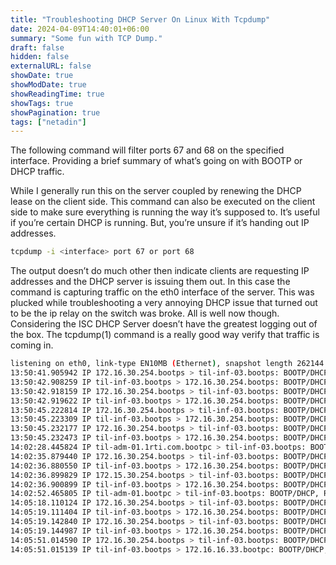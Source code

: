 ```yaml
---
title: "Troubleshooting DHCP Server On Linux With Tcpdump"
date: 2024-04-09T14:40:01+06:00
summary: "Some fun with TCP Dump."
draft: false
hidden: false
externalURL: false
showDate: true
showModDate: true
showReadingTime: true
showTags: true
showPagination: true
tags: ["netadin"]
---
```


The following command will filter ports 67 and 68 on the specified 
interface. Providing a brief summary of what’s going on with BOOTP or 
DHCP traffic.

While I generally run this on the server coupled by renewing the DHCP lease on the client side. This command can also be executed on the client side to make sure everything is running the way it’s supposed to. It’s useful if you’re certain DHCP is running. But, you’re unsure if it’s handing out IP addresses.

```sh
tcpdump -i <interface> port 67 or port 68
```

The output doesn’t do much other then indicate clients are requesting IP addresses and the DHCP server is issuing them out. In this case the command is capturing traffic on the eth0 interface of the server. This was plucked while troubleshooting a very annoying DHCP issue that turned out to be the ip relay on the switch was broke. All is well now though. Considering the ISC DHCP Server doesn’t have the greatest logging out of the box. The tcpdump(1) command is a really good way verify that traffic is coming in.

```sh
listening on eth0, link-type EN10MB (Ethernet), snapshot length 262144 bytes
13:50:41.905942 IP 172.16.30.254.bootps > til-inf-03.bootps: BOOTP/DHCP, Request from 5b:d7:1c:3d:56:40 (oui Unknown), length 300
13:50:42.908259 IP til-inf-03.bootps > 172.16.30.254.bootps: BOOTP/DHCP, Reply, length 300
13:50:42.918159 IP 172.16.30.254.bootps > til-inf-03.bootps: BOOTP/DHCP, Request from 5b:d7:1c:3d:56:40 (oui Unknown), length 300
13:50:42.919622 IP til-inf-03.bootps > 172.16.30.254.bootps: BOOTP/DHCP, Reply, length 300
13:50:45.222814 IP 172.16.30.254.bootps > til-inf-03.bootps: BOOTP/DHCP, Request from 5b:d7:1c:3d:56:40 (oui Unknown), length 300
13:50:45.223309 IP til-inf-03.bootps > 172.16.30.254.bootps: BOOTP/DHCP, Reply, length 300
13:50:45.232177 IP 172.16.30.254.bootps > til-inf-03.bootps: BOOTP/DHCP, Request from 5b:d7:1c:3d:56:40 (oui Unknown), length 300
13:50:45.232473 IP til-inf-03.bootps > 172.16.30.254.bootps: BOOTP/DHCP, Reply, length 300
14:02:28.445824 IP til-adm-01.1rti.com.bootpc > til-inf-03.bootps: BOOTP/DHCP, Request from 5b:d7:1c:3d:56:40 (oui Unknown), length 300
14:02:35.879440 IP 172.16.30.254.bootps > til-inf-03.bootps: BOOTP/DHCP, Request from 5b:d7:1c:3d:56:40 (oui Unknown), length 300
14:02:36.880550 IP til-inf-03.bootps > 172.16.30.254.bootps: BOOTP/DHCP, Reply, length 300
14:02:36.899829 IP 172.15.30.254.bootps > til-inf-03.bootps: BOOTP/DHCP, Request from 5b:d7:1c:3d:56:40 (oui Unknown), length 300
14:02:36.900899 IP til-inf-03.bootps > 172.16.30.254.bootps: BOOTP/DHCP, Reply, length 300
14:02:52.465805 IP til-adm-01.bootpc > til-inf-03.bootps: BOOTP/DHCP, Request from 5b:d7:1c:3d:56:40 (oui Unknown), length 300
14:05:18.110124 IP 172.16.30.254.bootps > til-inf-03.bootps: BOOTP/DHCP, Request from 1d:4e:bb:57:0e:be (oui Unknown), length 300
14:05:19.111404 IP til-inf-03.bootps > 172.16.30.254.bootps: BOOTP/DHCP, Reply, length 300
14:05:19.142840 IP 172.16.30.254.bootps > til-inf-03.bootps: BOOTP/DHCP, Request from 1d:4e:bb:57:0e:be (oui Unknown), length 327
14:05:19.144987 IP til-inf-03.bootps > 172.16.30.254.bootps: BOOTP/DHCP, Reply, length 300
14:05:51.014590 IP 172.16.30.254.bootps > til-inf-03.bootps: BOOTP/DHCP, Request from 1d:4e:bb:57:0e:be (oui Unknown), length 300
14:05:51.015139 IP til-inf-03.bootps > 172.16.16.33.bootpc: BOOTP/DHCP, Reply, length 300

```